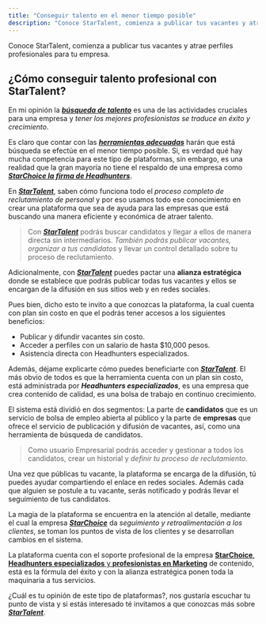 ```yaml
---
title: "Conseguir talento en el menor tiempo posible"
description: "Conoce StarTalent, comienza a publicar tus vacantes y atrae perfiles profesionales para tu empresa"
---
```


Conoce StarTalent, comienza a publicar tus vacantes y atrae perfiles profesionales para tu empresa.

## ¿Cómo conseguir talento profesional con StarTalent?

En mi opinión la [**_búsqueda de talento_**](https://startalent.mx/) es una de las actividades cruciales para una empresa y _tener los mejores profesionistas se traduce en éxito y crecimiento_.

Es claro que contar con las [**_herramientas adecuadas_**](https://startalent.mx/) harán que está búsqueda se efectúe en el menor tiempo posible. Si, es verdad qué hay mucha competencia para este tipo de plataformas, sin embargo, es una realidad que la gran mayoría no tiene el respaldo de una empresa como [**_StarChoice la firma de Headhunters_**](https://candidatos.starchoice.com.mx/).

En [**_StarTalent_**](https://startalent.mx/), saben cómo funciona todo el _proceso completo de reclutamiento de personal_ y por eso usamos todo ese conocimiento en crear una plataforma que sea de ayuda para las empresas que está buscando una manera eficiente y económica de atraer talento.

> Con [**_StarTalent_**](https://startalent.mx/) podrás buscar candidatos y llegar a ellos de manera directa sin intermediarios. _También podrás publicar vacantes, organizar a tus candidatos_ y llevar un control detallado sobre tu proceso de reclutamiento.

Adicionalmente, con [**_StarTalent_**](https://startalent.mx/) puedes pactar una **alianza estratégica** donde se establece que podrás publicar todas tus vacantes y ellos se encargan de la difusión en sus sitios web y en redes sociales.

Pues bien, dicho esto te invito a que conozcas la plataforma, la cual cuenta con plan sin costo en que el podrás tener accesos a los siguientes beneficios:

- Publicar y difundir vacantes sin costo.
- Acceder a perfiles con un salario de hasta $10,000 pesos.
- Asistencia directa con Headhunters especializados.

Además, déjame explicarte cómo puedes beneficiarte con [**_StarTalent_**](https://startalent.mx/). El más obvio de todos es que la herramienta cuenta con un plan sin costo, está administrada por **_Headhunters especializados_**, es una empresa que crea contenido de calidad, es una bolsa de trabajo en continuo crecimiento.

El sistema está dividió en dos segmentos: La parte de **candidatos** que es un servicio de bolsa de empleo abierta al público y la parte de **empresas** que ofrece el servicio de publicación y difusión de vacantes, así, como una herramienta de búsqueda de candidatos.

> Como usuario Empresarial podrás acceder y gestionar a todos los candidatos, crear un historial y _definir tu proceso de reclutamiento_.

Una vez que públicas tu vacante, la plataforma se encarga de la difusión, tú puedes ayudar compartiendo el enlace en redes sociales. Además cada que alguien se postule a tu vacante, serás notificado y podrás llevar el seguimiento de tus candidatos.

La magia de la plataforma se encuentra en la atención al detalle, mediante el cual la empresa [**_StarChoice_**](https://candidatos.starchoice.com.mx/) da _seguimiento y retroalimentación a los clientes_, se toman los puntos de vista de los clientes y se desarrollan cambios en el sistema.

La plataforma cuenta con el soporte profesional de la empresa [**StarChoice**, **Headhunters especializados** y **profesionistas en Marketing**](https://www.starchoice.com.mx/) de contenido, está es la fórmula del éxito y con la alianza estratégica ponen toda la maquinaria a tus servicios.

¿Cuál es tu opinión de este tipo de plataformas?, nos gustaría escuchar tu punto de vista y si estás interesado té invitamos a que conozcas más sobre [**_StarTalent_**](https://startalent.mx/).
